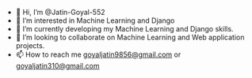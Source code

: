 - 👋 Hi, I’m @Jatin-Goyal-552
- 👀 I’m interested in Machine Learning and Django
- 🌱 I’m currently developing my Machine Learning and Django skills.
- 💞️ I’m looking to collaborate on Machine Learning and Web application projects.
- 📫 How to reach me goyaljatin9856@gmail.com or goyaljatin310@gmail.com

<!---
Jatin-Goyal-552/Jatin-Goyal-552 is a ✨ special ✨ repository because its `README.md` (this file) appears on your GitHub profile.
You can click the Preview link to take a look at your changes.
--->
